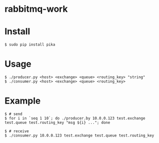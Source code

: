 # rabbitmq-work

Install
===============
	$ sudo pip install pika

Usage
===============
	$ ./producer.py <host> <exchange> <queue> <routing_key> "string"
	$ ./consumer.py <host> <exchange> <queue> <routing_key>

Example
===============
	$ # send 
	$ for i in `seq 1 10`; do ./producer.by 10.0.0.123 test.exchange test.queue test.routing_key "msg ${i} ..."; done

	$ # receive
	$ ./consumer.py 10.0.0.123 test.exchange test.queue test.routing_key
